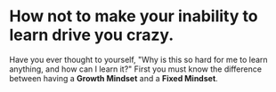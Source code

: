 # How not to make your inability to learn drive you crazy.
Have you ever thought to yourself, "Why is this so hard for me to learn anything, and how can I learn it?"
First you must know the difference between having a **Growth Mindset** and a **Fixed Mindset**.

